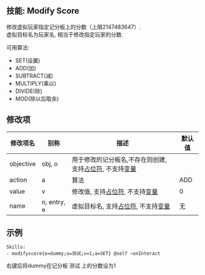 技能: Modify Score
--------------------------

修改虚拟玩家指定记分板上的分数（上限2147483647）.  
虚拟目标名为玩家名, 相当于修改指定玩家的分数.

可用算法:

-   SET(设置)
-   ADD(加)
-   SUBTRACT(减)
-   MULTIPLY(乘以)
-   DIVIDE(除)
-   MOD(除以后取余)

修改项
----------

| 修改项名 | 别称    | 描述                                                                                                    | 默认值 |
|-----------|------------|----------------------------------------------------------------------------------------------------------------|---------------|
| objective | obj, o  | 用于修改的记分板名,不存在则创建, 支持[占位符](/技能/占位符), 不支持[变量](/技能/变量) |         |
| action    | a       | 算法                                                                                                         | ADD     |
| value     | v       | 修改值, 支持[占位符](/技能/占位符), 不支持[变量](/技能/变量) | 0 |  
| name | n, entry, e | 虚拟目标名, 支持[占位符](/技能/占位符), 不支持[变量](/技能/变量) | 无 |

示例
--------

    Skills:
    - modifyscore{e=dummy;o=测试;v=1;a=SET} @self ~onInteract

右键后将dummy在记分板 测试 上的分数设为1